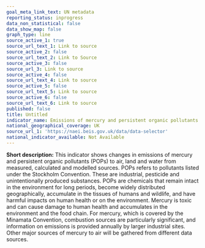```yaml
---
goal_meta_link_text: UN metadata
reporting_status: inprogress
data_non_statistical: false
data_show_map: false
graph_type: line
source_active_1: true
source_url_text_1: Link to source
source_active_2: false
source_url_text_2: Link to Source
source_active_3: false
source_url_3: Link to source
source_active_4: false
source_url_text_4: Link to source
source_active_5: false
source_url_text_5: Link to source
source_active_6: false
source_url_text_6: Link to source
published: false
title: Untitled
indicator_name: Emissions of mercury and persistent organic pollutants to the environment
national_geographical_coverage: UK
source_url_1: 'https://naei.beis.gov.uk/data/data-selector'
national_indicator_available: Not Available
---
```

**Short description:** This indicator shows changes in emissions of mercury and persistent organic pollutants (POPs) to air, land and water from measured, calculated and modelled sources. POPs refers to pollutants listed under the Stockholm Convention. These are industrial, pesticide and unintentionally produced substances. POPs are chemicals that remain intact in the environment for long periods, become widely distributed geographically, accumulate in the tissues of humans and wildlife, and have harmful impacts on human health or on the environment. Mercury is toxic and can cause damage to human health and accumulates in the environment and the food chain. For mercury, which is covered by the Minamata Convention, combustion sources are particularly significant, and information on emissions is provided annually by larger industrial sites. Other major sources of mercury to air will be gathered from different data sources.
